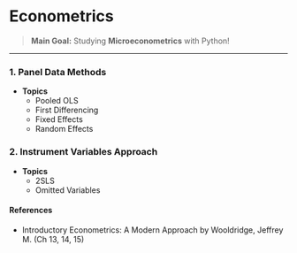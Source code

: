 # Econometrics
> **Main Goal:** Studying **Microeconometrics** with Python!

---

### 1. Panel Data Methods
- **Topics**
  + Pooled OLS
  + First Differencing
  + Fixed Effects
  + Random Effects

### 2. Instrument Variables Approach
- **Topics**
  + 2SLS
  + Omitted Variables
  
#### **References**
  + Introductory Econometrics: A Modern Approach by Wooldridge, Jeffrey M. (Ch 13, 14, 15)

